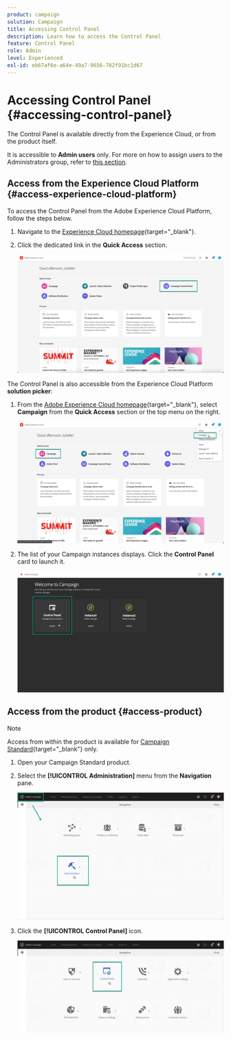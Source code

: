 ```yaml
---
product: campaign
solution: Campaign 
title: Accessing Control Panel
description: Learn how to access the Control Panel
feature: Control Panel
role: Admin
level: Experienced
exl-id: eb67af6e-a64e-49a7-9656-782f91bc1d67
---
```

# Accessing Control Panel {#accessing-control-panel}

The Control Panel is available directly from the Experience Cloud, or from the product itself.

It is accessible to **Admin users** only. For more on how to assign users to the Administrators group, refer to [this section](../../discover/using/managing-permissions.md).

## Access from the Experience Cloud Platform {#access-experience-cloud-platform}

To access the Control Panel from the Adobe Experience Cloud Platform, follow the steps below.

1. Navigate to the [Experience Cloud homepage](https://experiencecloud.adobe.com/){target="_blank"}.

1. Click the dedicated link in the **Quick Access** section.

    ![](assets/do-not-localize/quickaccess.png)

The Control Panel is also accessible from the Experience Cloud Platform **solution picker**:

1. From the [Adobe Experience Cloud homepage](https://experiencecloud.adobe.com/){target="_blank"}, select **Campaign** from the **Quick Access** section or the top menu on the right.

    ![](assets/do-not-localize/control_panel_access1.png)

1. The list of your Campaign instances displays. Click the **Control Panel** card to launch it.

    ![](assets/do-not-localize/control_panel_access2.png)

## Access from the product {#access-product}

>[!NOTE]
>
>Access from within the product is available for [Campaign Standard](https://experienceleague.adobe.com/docs/campaign-standard/using/campaign-standard-home.html){target="_blank"} only.

1. Open your Campaign Standard product.

1. Select the **[!UICONTROL Administration]** menu from the **Navigation** pane.

    ![](assets/control_panel_access3.png)

1. Click the **[!UICONTROL Control Panel]** icon.

    ![](assets/control_panel_access4.png)
